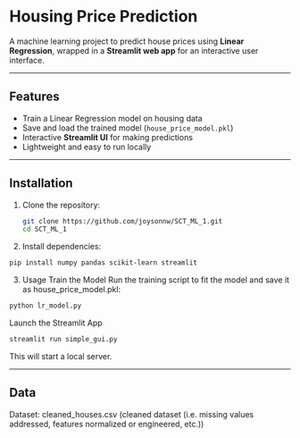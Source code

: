# Housing Price Prediction

A machine learning project to predict house prices using **Linear Regression**, wrapped in a **Streamlit web app** for an interactive user interface.

---
## Features
- Train a Linear Regression model on housing data  
- Save and load the trained model (`house_price_model.pkl`)  
- Interactive **Streamlit UI** for making predictions  
- Lightweight and easy to run locally  

---
## Installation

1. Clone the repository:
   ```bash
   git clone https://github.com/joysonnw/SCT_ML_1.git
   cd SCT_ML_1
   ```
2. Install dependencies:

  ```bash
  pip install numpy pandas scikit-learn streamlit
  ```
3. Usage
Train the Model
Run the training script to fit the model and save it as house_price_model.pkl:

  ```bash
  python lr_model.py
  ````
Launch the Streamlit App
  ```bash
streamlit run simple_gui.py
  ```
This will start a local server.

---
## Data
Dataset: cleaned_houses.csv (cleaned dataset (i.e. missing values addressed, features normalized or engineered, etc.))
